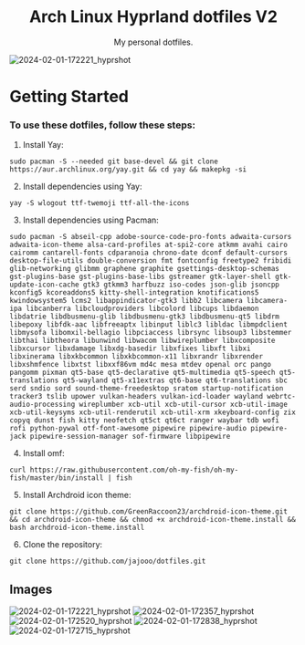<h1 align="center">Arch Linux Hyprland dotfiles V2</h1>

<p align="center">My personal dotfiles.</p>

![2024-02-01-172221_hyprshot](https://github.com/jajooo/dotfiles/assets/93209510/884bc73d-1f56-4312-a49b-42d0d91aec29)


# Getting Started

### To use these dotfiles, follow these steps:

1. Install Yay:

```
sudo pacman -S --needed git base-devel && git clone https://aur.archlinux.org/yay.git && cd yay && makepkg -si
```

2. Install dependencies using Yay:

```
yay -S wlogout ttf-twemoji ttf-all-the-icons
```

3. Install dependencies using Pacman:

```
sudo pacman -S abseil-cpp adobe-source-code-pro-fonts adwaita-cursors adwaita-icon-theme alsa-card-profiles at-spi2-core atkmm avahi cairo cairomm cantarell-fonts cdparanoia chrono-date dconf default-cursors desktop-file-utils double-conversion fmt fontconfig freetype2 fribidi glib-networking glibmm graphene graphite gsettings-desktop-schemas gst-plugins-base gst-plugins-base-libs gstreamer gtk-layer-shell gtk-update-icon-cache gtk3 gtkmm3 harfbuzz iso-codes json-glib jsoncpp kconfig5 kcoreaddons5 kitty-shell-integration knotifications5 kwindowsystem5 lcms2 libappindicator-gtk3 libb2 libcamera libcamera-ipa libcanberra libcloudproviders libcolord libcups libdaemon libdatrie libdbusmenu-glib libdbusmenu-gtk3 libdbusmenu-qt5 libdrm libepoxy libfdk-aac libfreeaptx libinput liblc3 libldac libmpdclient libmysofa libomxil-bellagio libpciaccess librsync libsoup3 libstemmer libthai libtheora libunwind libwacom libwireplumber libxcomposite libxcursor libxdamage libxdg-basedir libxfixes libxft libxi libxinerama libxkbcommon libxkbcommon-x11 libxrandr libxrender libxshmfence libxtst libxxf86vm md4c mesa mtdev openal orc pango pangomm pixman qt5-base qt5-declarative qt5-multimedia qt5-speech qt5-translations qt5-wayland qt5-x11extras qt6-base qt6-translations sbc serd sndio sord sound-theme-freedesktop sratom startup-notification tracker3 tslib upower vulkan-headers vulkan-icd-loader wayland webrtc-audio-processing wireplumber xcb-util xcb-util-cursor xcb-util-image xcb-util-keysyms xcb-util-renderutil xcb-util-xrm xkeyboard-config zix copyq dunst fish kitty neofetch qt5ct qt6ct ranger waybar tdb wofi rofi python-pywal otf-font-awesome pipewire pipewire-audio pipewire-jack pipewire-session-manager sof-firmware libpipewire
```

4. Install omf:

```
curl https://raw.githubusercontent.com/oh-my-fish/oh-my-fish/master/bin/install | fish
```

5. Install Archdroid icon theme:

```
git clone https://github.com/GreenRaccoon23/archdroid-icon-theme.git && cd archdroid-icon-theme && chmod +x archdroid-icon-theme.install && bash archdroid-icon-theme.install
```

6. Clone the repository:

```
git clone https://github.com/jajooo/dotfiles.git
```

## Images
![2024-02-01-172221_hyprshot](https://github.com/jajooo/dotfiles/assets/93209510/03d0760b-6828-489a-bf38-8ab4e29c116a)
![2024-02-01-172357_hyprshot](https://github.com/jajooo/dotfiles/assets/93209510/eb4a29bc-bfc2-4d36-9657-d1455a9ceda3)
![2024-02-01-172520_hyprshot](https://github.com/jajooo/dotfiles/assets/93209510/58e273ec-0cdd-4444-ac36-8d81ad4dcb6b)
![2024-02-01-172838_hyprshot](https://github.com/jajooo/dotfiles/assets/93209510/e9bd0af7-4c29-4a49-8138-1790a49a0938)
![2024-02-01-172715_hyprshot](https://github.com/jajooo/dotfiles/assets/93209510/9f419d8b-6440-4e0b-923b-3efc2ed36eb3)





